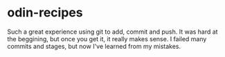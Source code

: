 # odin-recipes
Such a great experience using git to add, commit and push. It was hard at the beggining,
but once you get it, it really makes sense. I failed many commits and stages,
but now I've learned from my mistakes.
